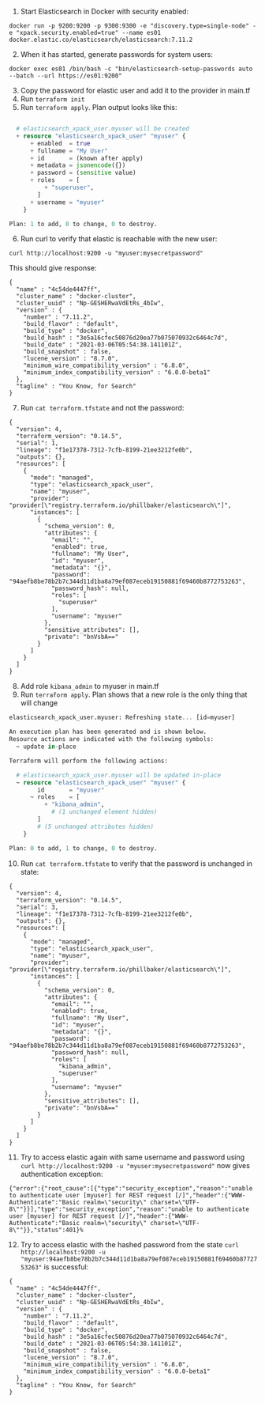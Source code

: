 1. Start Elasticsearch in Docker with security enabled: 
```
docker run -p 9200:9200 -p 9300:9300 -e "discovery.type=single-node" -e "xpack.security.enabled=true" --name es01 docker.elastic.co/elasticsearch/elasticsearch:7.11.2
```
2. When it has started, generate passwords for system users: 
```
docker exec es01 /bin/bash -c "bin/elasticsearch-setup-passwords auto --batch --url https://es01:9200"
```
3. Copy the password for elastic user and add it to the provider in main.tf
4. Run ```terraform init```
5. Run ```terraform apply```. Plan output looks like this:

```terraform Terraform will perform the following actions:

  # elasticsearch_xpack_user.myuser will be created
  + resource "elasticsearch_xpack_user" "myuser" {
      + enabled  = true
      + fullname = "My User"
      + id       = (known after apply)
      + metadata = jsonencode({})
      + password = (sensitive value)
      + roles    = [
          + "superuser",
        ]
      + username = "myuser"
    }

Plan: 1 to add, 0 to change, 0 to destroy.
```
6. Run curl to verify that elastic is reachable with the new user:
```
curl http://localhost:9200 -u "myuser:mysecretpassword"
```
This should give response:
```
{
  "name" : "4c54de4447ff",
  "cluster_name" : "docker-cluster",
  "cluster_uuid" : "Np-GESHERwaVdEtRs_4bIw",
  "version" : {
    "number" : "7.11.2",
    "build_flavor" : "default",
    "build_type" : "docker",
    "build_hash" : "3e5a16cfec50876d20ea77b075070932c6464c7d",
    "build_date" : "2021-03-06T05:54:38.141101Z",
    "build_snapshot" : false,
    "lucene_version" : "8.7.0",
    "minimum_wire_compatibility_version" : "6.8.0",
    "minimum_index_compatibility_version" : "6.0.0-beta1"
  },
  "tagline" : "You Know, for Search"
}
```
7. Run ```cat terraform.tfstate``` and not the password:
```
{
  "version": 4,
  "terraform_version": "0.14.5",
  "serial": 1,
  "lineage": "f1e17378-7312-7cfb-8199-21ee3212fe0b",
  "outputs": {},
  "resources": [
    {
      "mode": "managed",
      "type": "elasticsearch_xpack_user",
      "name": "myuser",
      "provider": "provider[\"registry.terraform.io/phillbaker/elasticsearch\"]",
      "instances": [
        {
          "schema_version": 0,
          "attributes": {
            "email": "",
            "enabled": true,
            "fullname": "My User",
            "id": "myuser",
            "metadata": "{}",
            "password": "94aefb8be78b2b7c344d11d1ba8a79ef087eceb19150881f69460b8772753263",
            "password_hash": null,
            "roles": [
              "superuser"
            ],
            "username": "myuser"
          },
          "sensitive_attributes": [],
          "private": "bnVsbA=="
        }
      ]
    }
  ]
}
```
8. Add role ```kibana_admin``` to myuser in main.tf
9. Run ```terraform apply```. Plan shows that a new role is the only thing that will change
```terraform
elasticsearch_xpack_user.myuser: Refreshing state... [id=myuser]

An execution plan has been generated and is shown below.
Resource actions are indicated with the following symbols:
  ~ update in-place

Terraform will perform the following actions:

  # elasticsearch_xpack_user.myuser will be updated in-place
  ~ resource "elasticsearch_xpack_user" "myuser" {
        id       = "myuser"
      ~ roles    = [
          + "kibana_admin",
            # (1 unchanged element hidden)
        ]
        # (5 unchanged attributes hidden)
    }

Plan: 0 to add, 1 to change, 0 to destroy.
```
10. Run ```cat terraform.tfstate``` to verify that the password is unchanged in state:
```
{
  "version": 4,
  "terraform_version": "0.14.5",
  "serial": 3,
  "lineage": "f1e17378-7312-7cfb-8199-21ee3212fe0b",
  "outputs": {},
  "resources": [
    {
      "mode": "managed",
      "type": "elasticsearch_xpack_user",
      "name": "myuser",
      "provider": "provider[\"registry.terraform.io/phillbaker/elasticsearch\"]",
      "instances": [
        {
          "schema_version": 0,
          "attributes": {
            "email": "",
            "enabled": true,
            "fullname": "My User",
            "id": "myuser",
            "metadata": "{}",
            "password": "94aefb8be78b2b7c344d11d1ba8a79ef087eceb19150881f69460b8772753263",
            "password_hash": null,
            "roles": [
              "kibana_admin",
              "superuser"
            ],
            "username": "myuser"
          },
          "sensitive_attributes": [],
          "private": "bnVsbA=="
        }
      ]
    }
  ]
}
```
11. Try to access elastic again with same username and password using ```curl http://localhost:9200 -u "myuser:mysecretpassword"``` now gives authentication exception:
```
{"error":{"root_cause":[{"type":"security_exception","reason":"unable to authenticate user [myuser] for REST request [/]","header":{"WWW-Authenticate":"Basic realm=\"security\" charset=\"UTF-8\""}}],"type":"security_exception","reason":"unable to authenticate user [myuser] for REST request [/]","header":{"WWW-Authenticate":"Basic realm=\"security\" charset=\"UTF-8\""}},"status":401}%
```
12. Try to access elastic with the hashed password from the state ```curl http://localhost:9200 -u "myuser:94aefb8be78b2b7c344d11d1ba8a79ef087eceb19150881f69460b8772753263"``` is successful:
```
{
  "name" : "4c54de4447ff",
  "cluster_name" : "docker-cluster",
  "cluster_uuid" : "Np-GESHERwaVdEtRs_4bIw",
  "version" : {
    "number" : "7.11.2",
    "build_flavor" : "default",
    "build_type" : "docker",
    "build_hash" : "3e5a16cfec50876d20ea77b075070932c6464c7d",
    "build_date" : "2021-03-06T05:54:38.141101Z",
    "build_snapshot" : false,
    "lucene_version" : "8.7.0",
    "minimum_wire_compatibility_version" : "6.8.0",
    "minimum_index_compatibility_version" : "6.0.0-beta1"
  },
  "tagline" : "You Know, for Search"
}
```